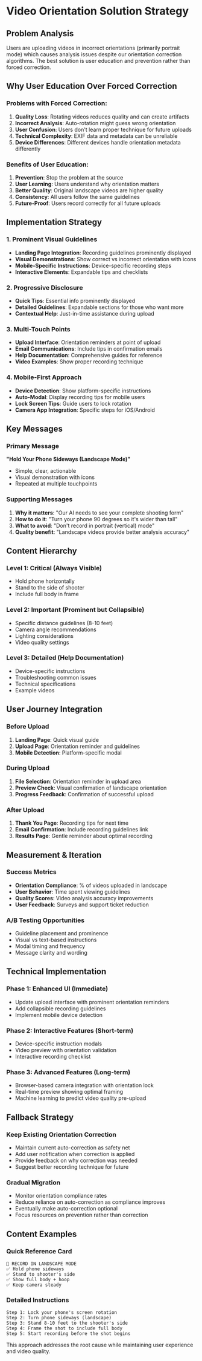 # Video Orientation Solution Strategy

## Problem Analysis
Users are uploading videos in incorrect orientations (primarily portrait mode) which causes analysis issues despite our orientation correction algorithms. The best solution is user education and prevention rather than forced correction.

## Why User Education Over Forced Correction

### Problems with Forced Correction:
1. **Quality Loss**: Rotating videos reduces quality and can create artifacts
2. **Incorrect Analysis**: Auto-rotation might guess wrong orientation
3. **User Confusion**: Users don't learn proper technique for future uploads
4. **Technical Complexity**: EXIF data and metadata can be unreliable
5. **Device Differences**: Different devices handle orientation metadata differently

### Benefits of User Education:
1. **Prevention**: Stop the problem at the source
2. **User Learning**: Users understand why orientation matters
3. **Better Quality**: Original landscape videos are higher quality
4. **Consistency**: All users follow the same guidelines
5. **Future-Proof**: Users record correctly for all future uploads

## Implementation Strategy

### 1. Prominent Visual Guidelines
- **Landing Page Integration**: Recording guidelines prominently displayed
- **Visual Demonstrations**: Show correct vs incorrect orientation with icons
- **Mobile-Specific Instructions**: Device-specific recording steps
- **Interactive Elements**: Expandable tips and checklists

### 2. Progressive Disclosure
- **Quick Tips**: Essential info prominently displayed
- **Detailed Guidelines**: Expandable sections for those who want more
- **Contextual Help**: Just-in-time assistance during upload

### 3. Multi-Touch Points
- **Upload Interface**: Orientation reminders at point of upload
- **Email Communications**: Include tips in confirmation emails
- **Help Documentation**: Comprehensive guides for reference
- **Video Examples**: Show proper recording technique

### 4. Mobile-First Approach
- **Device Detection**: Show platform-specific instructions
- **Auto-Modal**: Display recording tips for mobile users
- **Lock Screen Tips**: Guide users to lock rotation
- **Camera App Integration**: Specific steps for iOS/Android

## Key Messages

### Primary Message
**"Hold Your Phone Sideways (Landscape Mode)"**
- Simple, clear, actionable
- Visual demonstration with icons
- Repeated at multiple touchpoints

### Supporting Messages
1. **Why it matters**: "Our AI needs to see your complete shooting form"
2. **How to do it**: "Turn your phone 90 degrees so it's wider than tall"  
3. **What to avoid**: "Don't record in portrait (vertical) mode"
4. **Quality benefit**: "Landscape videos provide better analysis accuracy"

## Content Hierarchy

### Level 1: Critical (Always Visible)
- Hold phone horizontally
- Stand to the side of shooter
- Include full body in frame

### Level 2: Important (Prominent but Collapsible)
- Specific distance guidelines (8-10 feet)
- Camera angle recommendations
- Lighting considerations
- Video quality settings

### Level 3: Detailed (Help Documentation)
- Device-specific instructions
- Troubleshooting common issues
- Technical specifications
- Example videos

## User Journey Integration

### Before Upload
1. **Landing Page**: Quick visual guide
2. **Upload Page**: Orientation reminder and guidelines
3. **Mobile Detection**: Platform-specific modal

### During Upload
1. **File Selection**: Orientation reminder in upload area
2. **Preview Check**: Visual confirmation of landscape orientation
3. **Progress Feedback**: Confirmation of successful upload

### After Upload
1. **Thank You Page**: Recording tips for next time
2. **Email Confirmation**: Include recording guidelines link
3. **Results Page**: Gentle reminder about optimal recording

## Measurement & Iteration

### Success Metrics
- **Orientation Compliance**: % of videos uploaded in landscape
- **User Behavior**: Time spent viewing guidelines
- **Quality Scores**: Video analysis accuracy improvements
- **User Feedback**: Surveys and support ticket reduction

### A/B Testing Opportunities
- Guideline placement and prominence
- Visual vs text-based instructions
- Modal timing and frequency
- Message clarity and wording

## Technical Implementation

### Phase 1: Enhanced UI (Immediate)
- Update upload interface with prominent orientation reminders
- Add collapsible recording guidelines
- Implement mobile device detection

### Phase 2: Interactive Features (Short-term)
- Device-specific instruction modals
- Video preview with orientation validation
- Interactive recording checklist

### Phase 3: Advanced Features (Long-term)
- Browser-based camera integration with orientation lock
- Real-time preview showing optimal framing
- Machine learning to predict video quality pre-upload

## Fallback Strategy

### Keep Existing Orientation Correction
- Maintain current auto-correction as safety net
- Add user notification when correction is applied
- Provide feedback on why correction was needed
- Suggest better recording technique for future

### Gradual Migration
- Monitor orientation compliance rates
- Reduce reliance on auto-correction as compliance improves
- Eventually make auto-correction optional
- Focus resources on prevention rather than correction

## Content Examples

### Quick Reference Card
```
📱 RECORD IN LANDSCAPE MODE
✅ Hold phone sideways
✅ Stand to shooter's side
✅ Show full body + hoop
✅ Keep camera steady
```

### Detailed Instructions
```
Step 1: Lock your phone's screen rotation
Step 2: Turn phone sideways (landscape)
Step 3: Stand 8-10 feet to the shooter's side
Step 4: Frame the shot to include full body
Step 5: Start recording before the shot begins
```

This approach addresses the root cause while maintaining user experience and video quality.
